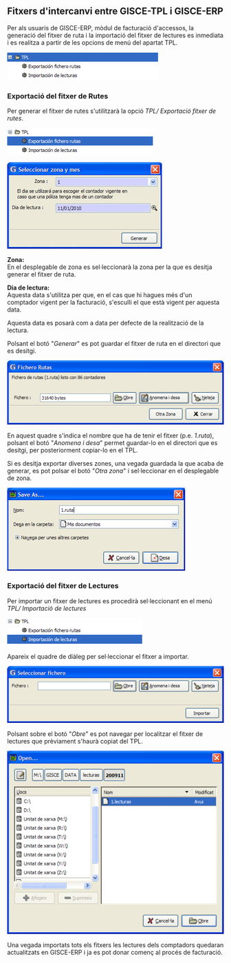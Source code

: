 ## Fitxers d'intercanvi entre GISCE-TPL i GISCE-ERP

Per als usuaris de GISCE-ERP, mòdul de facturació d'accessos, la generació del
fitxer de ruta i la importació del fitxer de lectures es inmediata i es realitza
a partir de les opcions de menú del apartat TPL.

![](../_static/tpl/tpl_menu_apartat_tpl.png)

### Exportació del fitxer de Rutes

Per generar el fitxer de rutes s'utilitzarà la opció _TPL/ Exportació fitxer de
rutes_.

![](../_static/tpl/tpl_menu_apartat_tpl_exportacio.png)

![](../_static/tpl/tpl_export_seleccionar_zona.png)

**Zona:**    
En el desplegable de zona es sel·leccionarà la zona per la que es desitja generar
el fitxer de ruta.

**Dia de lectura:**    
Aquesta data s'utilitza per que, en el cas que hi hagues més d'un comptador
vigent per la facturació, s'esculli el que està vigent per aquesta data.

Aquesta data es posarà com a data per defecte de la realització de la lectura.

Polsant el botó "_Generar_" es pot guardar el fitxer de ruta en el directori
que es desitgi.

![](../_static/tpl/tpl_export_fitxer_rutes.png)

En aquest quadre s'indica el nombre que ha de tenir el fitxer (p.e. _1.ruta_),
polsant el botó "_Anomena i desa_" permet guardar-lo en el directori que es
desitgi, per posteriorment copiar-lo en el TPL.

Si es desitja exportar diverses zones, una vegada guardada la que acaba de
generar, es pot polsar el botó "_Otra zona_" i sel·leccionar en el desplegable
de zona.

![](../_static/tpl/tpl_export_fitxer_rutes_guardar.png)

### Exportació del fitxer de Lectures

Per importar un fitxer de lectures es procedirà sel·leccionant en el menú
_TPL/ Importació de lectures_

![](../_static/tpl/tpl_menu_apartat_tpl_importacio.png)

Apareix el quadre de diàleg per sel·leccionar el fitxer a importar.

![](../_static/tpl/tpl_import_fitxer.png)

Polsant sobre el botó "_Obre_" es pot navegar per localitzar el fitxer de
lectures que prèviament s'haurà copiat del TPL.

![](../_static/tpl/tpl_import_fitxer_obrir.png)

Una vegada importats tots els fitxers les lectures dels comptadors quedaran
actualitzats en GISCE-ERP i ja es pot donar començ al procés de facturació.
